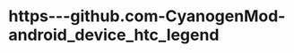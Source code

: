 https---github.com-CyanogenMod-android_device_htc_legend
========================================================
